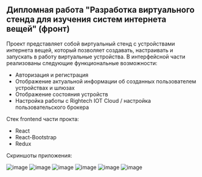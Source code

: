 ## Дипломная работа "Разработка виртуального стенда для изучения систем интернета вещей" (фронт)
Проект представляет собой виртуальный стенд с устройствами интернета вещей, который позволяет создавать, настраивать и запускать в работу виртуальные устройства. 
В интерфейсной части реализованы следующие функциональные возможности:
- Авторизация и регистрация
- Отображение актуальной информации об созданных пользователем устройствах и шлюзах
- Отображение состояния устройств
- Настройка работы с Rightech IOT Cloud / настройка пользовательского брокера


Стек frontend части прокта:
- React
- React-Bootstrap
- Redux

Скриншоты приложения:

![image](https://github.com/slpslk/vkr_front/assets/134289156/36d66131-54b3-4f48-8380-6dca5e98443b)
![image](https://github.com/slpslk/vkr_front/assets/134289156/9c8139f4-29a3-42ac-8e95-c3bf75ea82fd)
![image](https://github.com/slpslk/vkr_front/assets/134289156/505c13e8-b736-4e4f-90af-1118c53d5c74)
![image](https://github.com/slpslk/vkr_front/assets/134289156/3fc21dba-06c8-4578-a460-9db4b73573a7)
![image](https://github.com/slpslk/vkr_front/assets/134289156/217ab89e-9a4c-4506-b98d-945b448289e5)
![image](https://github.com/slpslk/vkr_front/assets/134289156/a5f01958-2d46-4c83-b4ec-d06227aad16f)
